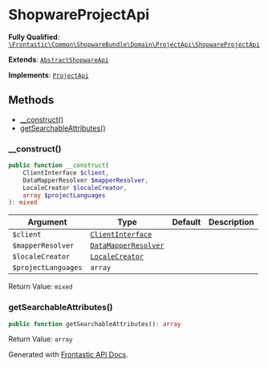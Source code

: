 #  ShopwareProjectApi

**Fully Qualified**: [`\Frontastic\Common\ShopwareBundle\Domain\ProjectApi\ShopwareProjectApi`](../../../../../src/php/ShopwareBundle/Domain/ProjectApi/ShopwareProjectApi.php)

**Extends**: [`AbstractShopwareApi`](../AbstractShopwareApi.md)

**Implements**: [`ProjectApi`](../../../ProjectApiBundle/Domain/ProjectApi.md)

## Methods

* [__construct()](#__construct)
* [getSearchableAttributes()](#getsearchableattributes)

### __construct()

```php
public function __construct(
    ClientInterface $client,
    DataMapperResolver $mapperResolver,
    LocaleCreator $localeCreator,
    array $projectLanguages
): mixed
```

Argument|Type|Default|Description
--------|----|-------|-----------
`$client`|[`ClientInterface`](../ClientInterface.md)||
`$mapperResolver`|[`DataMapperResolver`](../DataMapper/DataMapperResolver.md)||
`$localeCreator`|[`LocaleCreator`](../Locale/LocaleCreator.md)||
`$projectLanguages`|`array`||

Return Value: `mixed`

### getSearchableAttributes()

```php
public function getSearchableAttributes(): array
```

Return Value: `array`

Generated with [Frontastic API Docs](https://github.com/FrontasticGmbH/apidocs).
